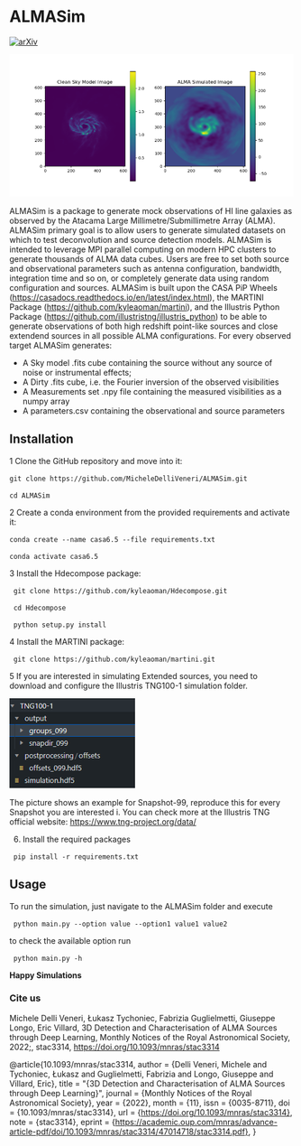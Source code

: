 # ALMASim
[![arXiv](https://img.shields.io/badge/arXiv-2211.11462-00ff00.svg)](https://arxiv.org/abs/2211.11462) 

![](images/extended_sim_0.png)

ALMASim is a package to generate mock observations of HI line galaxies as observed by the Atacama Large Millimetre/Submillimetre Array (ALMA). ALMASim primary goal is to allow users to generate simulated datasets on which to test deconvolution and source detection models. ALMASim is intended to leverage MPI parallel computing on modern HPC clusters to generate thousands of ALMA data cubes. Users are free to set both source and observational parameters such as antenna configuration, bandwidth, integration time and so on, or completely generate data using random configuration and sources.
ALMASim is built upon the CASA PiP Wheels (https://casadocs.readthedocs.io/en/latest/index.html), the MARTINI Package (https://github.com/kyleaoman/martini), and the Illustris Python Package (https://github.com/illustristng/illustris_python) to be able to generate observations of both high redshift point-like sources and close extendend sources in all possible ALMA configurations. 
For every observed target ALMASim generates:
- A Sky model .fits cube containing the source without any source of noise or instrumental effects;
- A Dirty .fits cube, i.e. the Fourier inversion of the observed visibilities 
- A Measurements set .npy file containing the measured visibilities as a numpy array 
- A parameters.csv containing the observational and source parameters


## Installation
1 Clone the GitHub repository and move into it:
<pre><code>git clone https://github.com/MicheleDelliVeneri/ALMASim.git</code></pre>
<pre><code>cd ALMASim</code></pre>

2 Create a conda environment from the provided requirements and activate it:
<pre><code>conda create --name casa6.5 --file requirements.txt </code></pre>
<pre><code>conda activate casa6.5 </code></pre>

3 Install the Hdecompose package:
<pre><code> git clone https://github.com/kyleaoman/Hdecompose.git </code></pre>
<pre><code> cd Hdecompose </code></pre>
<pre><code> python setup.py install </code></pre>

4 Install the MARTINI package:
<pre><code> git clone https://github.com/kyleaoman/martini.git</code></pre>

5 If you are interested in simulating Extended sources, you need to download and configure the Illustris TNG100-1 simulation folder.

![](images/TNGStructure.png)

The picture shows an example for Snapshot-99, reproduce this for every Snapshot you are interested i. You can check more at the Illustris TNG official website: https://www.tng-project.org/data/

6. Install the required packages 
<pre><code> pip install -r requirements.txt  </code></pre>

## Usage
To run the simulation, just navigate to the ALMASim folder and execute 
<pre><code> python main.py --option value --option1 value1 value2  </code></pre>
to check the available option run 
<pre><code> python main.py -h </code></pre>


**Happy Simulations**


### Cite us

Michele Delli Veneri, Łukasz Tychoniec, Fabrizia Guglielmetti, Giuseppe Longo, Eric Villard, 3D Detection and Characterisation of ALMA Sources through Deep Learning, Monthly Notices of the Royal Astronomical Society, 2022;, stac3314, https://doi.org/10.1093/mnras/stac3314

@article{10.1093/mnras/stac3314,
    author = {Delli Veneri, Michele and Tychoniec, Łukasz and Guglielmetti, Fabrizia and Longo, Giuseppe and Villard, Eric},
    title = "{3D Detection and Characterisation of ALMA Sources through Deep Learning}",
    journal = {Monthly Notices of the Royal Astronomical Society},
    year = {2022},
    month = {11},
    issn = {0035-8711},
    doi = {10.1093/mnras/stac3314},
    url = {https://doi.org/10.1093/mnras/stac3314},
    note = {stac3314},
    eprint = {https://academic.oup.com/mnras/advance-article-pdf/doi/10.1093/mnras/stac3314/47014718/stac3314.pdf},
}
